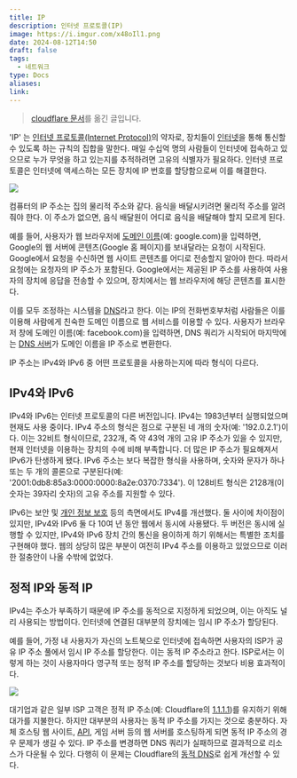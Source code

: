 ```yaml
---
title: IP
description: 인터넷 프로토콜(IP)
image: https://i.imgur.com/x48oIl1.png
date: 2024-08-12T14:50
draft: false
tags:
  - 네트워크
type: Docs
aliases:
link:
---
```


> [cloudflare 문서](https://www.cloudflare.com/ko-kr/learning/dns/glossary/what-is-my-ip-address/)를 옮긴 글입니다.

'IP' 는 [인터넷 프로토콜(Internet Protocol)](https://www.cloudflare.com/learning/network-layer/internet-protocol/)의 약자로, 장치들이 [인터넷](https://www.cloudflare.com/learning/network-layer/how-does-the-internet-work/)을 통해 통신할 수 있도록 하는 규칙의 집합을 말한다. 매일 수십억 명의 사람들이 인터넷에 접속하고 있으므로 누가 무엇을 하고 있는지를 추적하려면 고유의 식별자가 필요하다. 인터넷 프로토콜은 인터넷에 액세스하는 모든 장치에 IP 번호를 할당함으로써 이를 해결한다.

![](https://i.imgur.com/An0I4BD.png)

컴퓨터의 IP 주소는 집의 물리적 주소와 같다. 음식을 배달시키려면 물리적 주소를 알려줘야 한다. 이 주소가 없으면, 음식 배달원이 어디로 음식을 배달해야 할지 모르게 된다.

예를 들어, 사용자가 웹 브라우저에 [도메인 이름](https://www.cloudflare.com/learning/dns/glossary/what-is-a-domain-name/)(예: google.com)을 입력하면, Google의 웹 서버에 콘텐츠(Google 홈 페이지)를 보내달라는 요청이 시작된다. Google에서 요청을 수신하면 웹 사이트 콘텐츠를 어디로 전송할지 알아야 한다. 따라서 요청에는 요청자의 IP 주소가 포함된다. Google에서는 제공된 IP 주소를 사용하여 사용자의 장치에 응답을 전송할 수 있으며, 장치에서는 웹 브라우저에 해당 콘텐츠를 표시한다.

이를 모두 조정하는 시스템을 [DNS](https://www.cloudflare.com/learning/dns/what-is-dns/)라고 한다. 이는 IP의 전화번호부처럼 사람들은 이를 이용해 사람에게 친숙한 도메인 이름으로 웹 서비스를 이용할 수 있다. 사용자가 브라우저 창에 도메인 이름(예: facebook.com)을 입력하면, DNS 쿼리가 시작되어 마지막에는 [DNS 서버](https://www.cloudflare.com/learning/dns/dns-server-types/)가 도메인 이름을 IP 주소로 변환한다.

IP 주소는 IPv4와 IPv6 중 어떤 프로토콜을 사용하는지에 따라 형식이 다르다.

## IPv4와 IPv6

IPv4와 IPv6는 인터넷 프로토콜의 다른 버전입니다. IPv4는 1983년부터 실행되었으며 현재도 사용 중이다. IPv4 주소의 형식은 점으로 구분된 네 개의 숫자(예: '192.0.2.1')이다. 이는 32비트 형식이므로, 232개, 즉 약 43억 개의 고유 IP 주소가 있을 수 있지만, 현재 인터넷을 이용하는 장치의 수에 비해 부족합니다. 더 많은 IP 주소가 필요해져서 IPv6가 탄생하게 됐다. IPv6 주소는 보다 복잡한 형식을 사용하며, 숫자와 문자가 하나 또는 두 개의 콜론으로 구분된다(예: '2001:0db8:85a3:0000:0000:8a2e:0370:7334'). 이 128비트 형식은 2128개(이 숫자는 39자리 숫자)의 고유 주소를 지원할 수 있다.

IPv6는 보안 및 [개인 정보 보호](https://www.cloudflare.com/learning/privacy/what-is-data-privacy/) 등의 측면에서도 IPv4를 개선했다. 둘 사이에 차이점이 있지만, IPv4와 IPv6 둘 다 10여 년 동안 웹에서 동시에 사용됐다. 두 버전은 동시에 실행할 수 있지만, IPv4와 IPv6 장치 간의 통신을 용이하게 하기 위해서는 특별한 조치를 구현해야 했다. 웹의 상당히 많은 부분이 여전히 IPv4 주소를 이용하고 있었으므로 이러한 절충안이 나올 수밖에 없었다.

## 정적 IP와 동적 IP

IPv4는 주소가 부족하기 때문에 IP 주소를 동적으로 지정하게 되었으며, 이는 아직도 널리 사용되는 방법이다. 인터넷에 연결된 대부분의 장치에는 임시 IP 주소가 할당된다.

예를 들어, 가정 내 사용자가 자신의 노트북으로 인터넷에 접속하면 사용자의 ISP가 공유 IP 주소 풀에서 임시 IP 주소를 할당한다. 이는 동적 IP 주소라고 한다. ISP로서는 이렇게 하는 것이 사용자마다 영구적 또는 정적 IP 주소를 할당하는 것보다 비용 효과적이다.

![](https://i.imgur.com/CrrQfJ7.png)

대기업과 같은 일부 ISP 고객은 정적 IP 주소(예: Cloudflare의 [1.1.1.1](https://www.cloudflare.com/learning/dns/what-is-1.1.1.1/))를 유지하기 위해 대가를 지불한다. 하지만 대부분의 사용자는 동적 IP 주소를 가지는 것으로 충분하다. 자체 호스팅 웹 사이트, [API](https://www.cloudflare.com/learning/security/api/what-is-an-api/), 게임 서버 등의 웹 서버를 호스팅하게 되면 동적 IP 주소의 경우 문제가 생길 수 있다. IP 주소를 변경하면 DNS 쿼리가 실패하므로 결과적으로 리소스가 다운될 수 있다. 다행히 이 문제는 Cloudflare의 [동적 DNS](https://www.cloudflare.com/learning/dns/glossary/dynamic-dns/)로 쉽게 개선할 수 있다.
